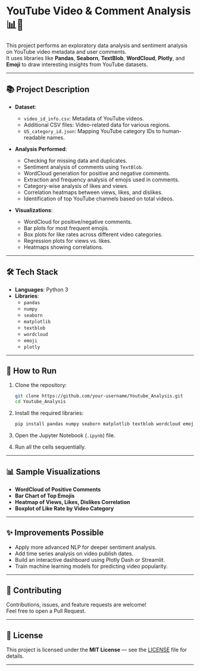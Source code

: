 # YouTube Video & Comment Analysis 📊🎥

This project performs an exploratory data analysis and sentiment analysis on YouTube video metadata and user comments.  
It uses libraries like **Pandas**, **Seaborn**, **TextBlob**, **WordCloud**, **Plotly**, and **Emoji** to draw interesting insights from YouTube datasets.

---

## 📚 Project Description

- **Dataset**:  
  - `video_id_info.csv`: Metadata of YouTube videos.
  - Additional CSV files: Video-related data for various regions.
  - `US_category_id.json`: Mapping YouTube category IDs to human-readable names.

- **Analysis Performed**:
  - Checking for missing data and duplicates.
  - Sentiment analysis of comments using `TextBlob`.
  - WordCloud generation for positive and negative comments.
  - Extraction and frequency analysis of emojis used in comments.
  - Category-wise analysis of likes and views.
  - Correlation heatmaps between views, likes, and dislikes.
  - Identification of top YouTube channels based on total videos.

- **Visualizations**:
  - WordCloud for positive/negative comments.
  - Bar plots for most frequent emojis.
  - Box plots for like rates across different video categories.
  - Regression plots for views vs. likes.
  - Heatmaps showing correlations.

---

## 🛠️ Tech Stack

- **Languages**: Python 3
- **Libraries**:
  - `pandas`
  - `numpy`
  - `seaborn`
  - `matplotlib`
  - `textblob`
  - `wordcloud`
  - `emoji`
  - `plotly`

---

## 🚀 How to Run

1. Clone the repository:

    ```bash
    git clone https://github.com/your-username/Youtube_Analysis.git
    cd Youtube_Analysis
    ```

2. Install the required libraries:

    ```bash
    pip install pandas numpy seaborn matplotlib textblob wordcloud emoji plotly
    ```

3. Open the Jupyter Notebook (`.ipynb`) file.

4. Run all the cells sequentially.

---

## 📊 Sample Visualizations

- **WordCloud of Positive Comments**  
- **Bar Chart of Top Emojis**  
- **Heatmap of Views, Likes, Dislikes Correlation**  
- **Boxplot of Like Rate by Video Category**  

---

## ✨ Improvements Possible

- Apply more advanced NLP for deeper sentiment analysis.
- Add time series analysis on video publish dates.
- Build an interactive dashboard using Plotly Dash or Streamlit.
- Train machine learning models for predicting video popularity.

---

## 🤝 Contributing

Contributions, issues, and feature requests are welcome!  
Feel free to open a Pull Request.

---

## 📜 License

This project is licensed under the **MIT License** — see the [LICENSE](LICENSE) file for details.

---
